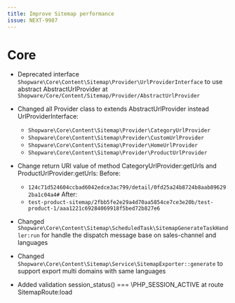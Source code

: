 ```yaml
---
title: Improve Sitemap performance
issue: NEXT-9987
---
```

# Core
* Deprecated interface `Shopware\Core\Content\Sitemap\Provider\UrlProviderInterface` to use abstract AbstractUrlProvider at `Shopware/Core/Content/Sitemap/Provider/AbstractUrlProvider`
* Changed all Provider class to extends AbstractUrlProvider instead UrlProviderInterface:
    * `Shopware\Core\Content\Sitemap\Provider\CategoryUrlProvider`
    * `Shopware\Core\Content\Sitemap\Provider\CustomUrlProvider`
    * `Shopware\Core\Content\Sitemap\Provider\HomeUrlProvider`
    * `Shopware\Core\Content\Sitemap\Provider\ProductUrlProvider`
    
* Change return URl value of method CategoryUrlProvider:getUrls and ProductUrlProvider:getUrls:
    Before:
    * `124c71d524604ccbad6042edce3ac799/detail/0fd25a24b8724b8aab896292ba1c04a4#`
    After:
    * `test-product-sitemap/2fbb5fe2e29a4d70aa5854ce7ce3e20b/test-product-1/aaa1221c69284069918f5bed72b827e6`

* Changed `Shopware\Core\Content\Sitemap\ScheduledTask\SitemapGenerateTaskHandler:run` for handle the dispatch message base on sales-channel and languages
* Changed `Shopware\Core\Content\Sitemap\Service\SitemapExporter::generate` to support export multi domains with same languages
* Added validation session_status() === \PHP_SESSION_ACTIVE at route SitemapRoute:load

